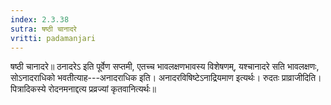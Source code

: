 ```yaml
---
index: 2.3.38
sutra: षष्ठी चानादरे
vritti: padamanjari
---
```


 षष्ठी चानादरे॥ ठनादरेऽ इति पूर्वेण सप्तमी, एतच्च भावलक्षणभावस्य विशेषणम्, यश्चानादरे सति भावलक्षणः, सोऽनादराधिको भवतीत्याह---अनादराधिक इति। अनादरविषिष्टेऽनाद्रियमाण इत्यर्थः। रुदतः प्राव्राजीदिति। पित्रादिकस्ये रोदनमनाद्दत्य प्रव्रज्यां कृतवानित्यर्थः॥